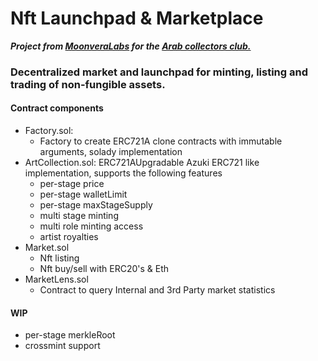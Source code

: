 # Nft Launchpad & Marketplace

***Project from [MoonveraLabs](https://moonvera.io/) for the [Arab collectors club.](https://arabcc.io/)***
<br>
### Decentralized market and launchpad for minting, listing and trading of non-fungible assets.
#### Contract components
- Factory.sol:
    - Factory to create ERC721A clone contracts with immutable arguments, solady implementation
- ArtCollection.sol: ERC721AUpgradable Azuki ERC721 like implementation, supports the following features
    - per-stage price
    - per-stage walletLimit
    - per-stage maxStageSupply
    - multi stage minting
    - multi role minting access
    - artist royalties
- Market.sol
    - Nft listing
    - Nft buy/sell with ERC20's & Eth
- MarketLens.sol
    - Contract to query Internal and 3rd Party market statistics

#### WIP
- per-stage merkleRoot
- crossmint support
